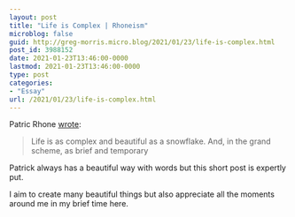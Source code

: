 ```yaml
---
layout: post
title: "Life is Complex | Rhoneism"
microblog: false
guid: http://greg-morris.micro.blog/2021/01/23/life-is-complex.html
post_id: 3988152
date: 2021-01-23T13:46:00-0000
lastmod: 2021-01-23T13:46:00-0000
type: post
categories:
- "Essay"
url: /2021/01/23/life-is-complex.html
---
```

<!--kg-card-begin: html--><p>Patric Rhone <a href="https://www.patrickrhone.net/8875-2/">wrote</a>:</p>
<blockquote><p>Life is as complex and beautiful as a snowflake. And, in the grand scheme, as brief and temporary</p></blockquote>
<p>Patrick always has a beautiful way with words but this short post is expertly put.</p>
<p>I aim to create many beautiful things but also appreciate all the moments around me in my brief time here.</p>
<!--kg-card-end: html-->
